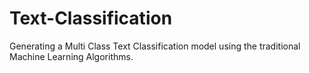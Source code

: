 # Text-Classification
Generating a Multi Class Text Classification model using the traditional Machine Learning Algorithms.
